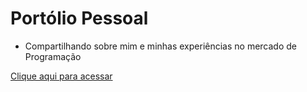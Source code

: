 # Portólio Pessoal
- Compartilhando sobre mim e minhas experiências no mercado de Programação

[Clique aqui para acessar](https://standbytheboy.github.io/portfolio/)
